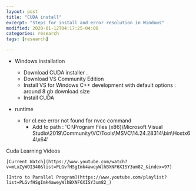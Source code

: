 ```yaml
---
layout: post
title: "CUDA install"
excerpt: "Steps for install and error resolution in Windows"
modified: 2020-01-12T04:17:25-04:00
categories: research
tags: [research]

---
```


* Windows installation
  * Download CUDA installer .
  * Download VS Community Edition
  * Install VS for Windows C++ development with default options : around 8 gb download size
  * Install CUDA


* runtime
  * for cl.exe error not found for nvcc command
    * Add to path : 'C:\Program Files (x86)\Microsoft Visual Studio\2019\Community\VC\Tools\MSVC\14.24.28314\bin\Hostx64\x64'


Cuda Learning Videos

    [Current Watch](https://www.youtube.com/watch?v=mLxZyWOI340&list=PLGvfHSgImk4aweyWlhBXNF6XISY3um82_&index=97)

    [Intro to Parallel Program](https://www.youtube.com/playlist?list=PLGvfHSgImk4aweyWlhBXNF6XISY3um82_)
